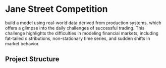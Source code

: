 # Jane Street Competition

build a model using real-world data derived from production systems, which offers a glimpse into the daily challenges of successful trading. This challenge highlights the difficulties in modeling financial markets, including fat-tailed distributions, non-stationary time series, and sudden shifts in market behavior.

## Project Structure
